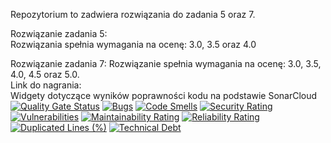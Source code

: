 Repozytorium to zadwiera rozwiązania do zadania 5 oraz 7. <br>

Rozwiązanie zadania 5:<br>
Rozwiązania spełnia wymagania na ocenę: 3.0, 3.5 oraz 4.0<br>


Rozwiązanie zadania 7:
Rozwiązanie spełnia wymagania na ocenę: 3.0, 3.5, 4.0, 4.5 oraz 5.0.<br>
Link do nagrania: <br>
Widgety dotyczące wyników poprawności kodu na podstawie SonarCloud<br>
[![Quality Gate Status](https://sonarcloud.io/api/project_badges/measure?project=DorianBajorek_ebiznesZadanie5&metric=alert_status)](https://sonarcloud.io/summary/new_code?id=DorianBajorek_ebiznesZadanie5)
[![Bugs](https://sonarcloud.io/api/project_badges/measure?project=DorianBajorek_ebiznesZadanie5&metric=bugs)](https://sonarcloud.io/summary/new_code?id=DorianBajorek_ebiznesZadanie5)
[![Code Smells](https://sonarcloud.io/api/project_badges/measure?project=DorianBajorek_ebiznesZadanie5&metric=code_smells)](https://sonarcloud.io/summary/new_code?id=DorianBajorek_ebiznesZadanie5)
[![Security Rating](https://sonarcloud.io/api/project_badges/measure?project=DorianBajorek_ebiznesZadanie5&metric=security_rating)](https://sonarcloud.io/summary/new_code?id=DorianBajorek_ebiznesZadanie5)
[![Vulnerabilities](https://sonarcloud.io/api/project_badges/measure?project=DorianBajorek_ebiznesZadanie5&metric=vulnerabilities)](https://sonarcloud.io/summary/new_code?id=DorianBajorek_ebiznesZadanie5)
[![Maintainability Rating](https://sonarcloud.io/api/project_badges/measure?project=DorianBajorek_ebiznesZadanie5&metric=sqale_rating)](https://sonarcloud.io/summary/new_code?id=DorianBajorek_ebiznesZadanie5)
[![Reliability Rating](https://sonarcloud.io/api/project_badges/measure?project=DorianBajorek_ebiznesZadanie5&metric=reliability_rating)](https://sonarcloud.io/summary/new_code?id=DorianBajorek_ebiznesZadanie5)
[![Duplicated Lines (%)](https://sonarcloud.io/api/project_badges/measure?project=DorianBajorek_ebiznesZadanie5&metric=duplicated_lines_density)](https://sonarcloud.io/summary/new_code?id=DorianBajorek_ebiznesZadanie5)
[![Technical Debt](https://sonarcloud.io/api/project_badges/measure?project=DorianBajorek_ebiznesZadanie5&metric=sqale_index)](https://sonarcloud.io/summary/new_code?id=DorianBajorek_ebiznesZadanie5)
